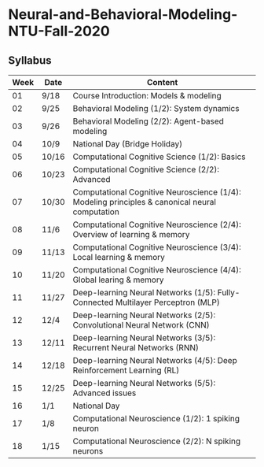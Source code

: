 # Neural-and-Behavioral-Modeling-NTU-Fall-2020
## Syllabus
|Week|Date|Content|
|---|---|---|
| 01 | 9/18 | Course Introduction: Models & modeling |
| 02 | 9/25 | Behavioral Modeling (1/2): System dynamics |  	
| 03 | 9/26 |	Behavioral Modeling (2/2): Agent-based modeling  	
| 04 | 10/9 | National Day (Bridge Holiday)  	
| 05 | 10/16| Computational Cognitive Science (1/2): Basics  	
| 06 | 10/23| Computational Cognitive Science (2/2): Advanced  	
| 07 | 10/30| Computational Cognitive Neuroscience (1/4): Modeling principles & canonical neural computation  	
| 08 | 11/6 | Computational Cognitive Neuroscience (2/4): Overview of learning & memory  	
| 09 | 11/13|	Computational Cognitive Neuroscience (3/4): Local learning & memory  	
| 10 | 11/20|	Computational Cognitive Neuroscience (4/4): Global learing & memory  	
| 11 | 11/27|	Deep-learning Neural Networks (1/5): Fully-Connected Multilayer Perceptron (MLP)  	
| 12 | 12/4 | Deep-learning Neural Networks (2/5): Convolutional Neural Network (CNN)  	
| 13 | 12/11|	Deep-learning Neural Networks (3/5): Recurrent Neural Networks (RNN)  	
| 14 | 12/18|	Deep-learning Neural Networks (4/5): Deep Reinforcement Learning (RL)  	
| 15 | 12/25|	Deep-learning Neural Networks (5/5): Advanced issues  	
| 16 | 1/1  | National Day  	
| 17 | 1/8  | Computational Neuroscience (1/2): 1 spiking neuron  	
| 18 | 1/15 |	Computational Neuroscience (2/2): N spiking neurons  

